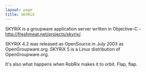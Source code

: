 ```yaml
---
layout: page
title: SKYRiX
---
```


SKYRiX is a groupware application server written in Objective-C - http://freshmeat.net/projects/skyrix/.

SKYRiX 4.2 was released as OpenSource in July 2003 as OpenGroupware.org. SKYRiX 5 is a Linux distribution of OpenGroupware.org.

It's also what happens when RobRix makes it to orbit. Flap, flap.


